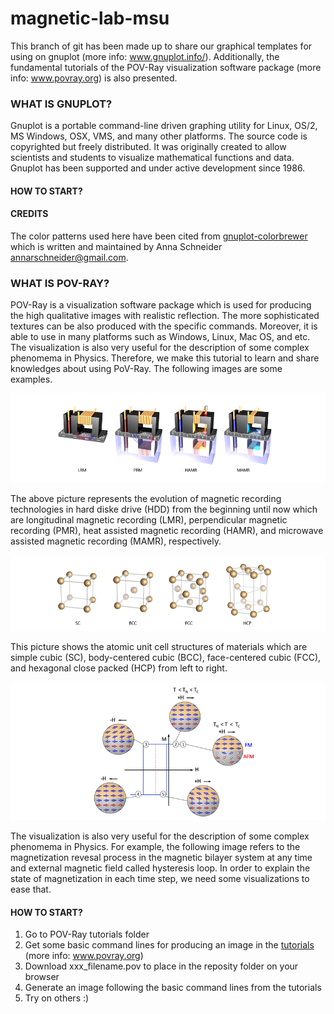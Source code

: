 # magnetic-lab-msu
This branch of git has been made up to share our graphical templates for using on gnuplot (more info: www.gnuplot.info/).
Additionally, the fundamental tutorials of the POV-Ray visualization software package (more info: www.povray.org) is also presented.




### WHAT IS GNUPLOT?

Gnuplot is a portable command-line driven graphing utility for Linux, OS/2, MS Windows, OSX, VMS, and many other platforms. The source code is copyrighted but freely distributed. It was originally created to allow scientists and students to visualize mathematical functions and data. Gnuplot has been supported and under active development since 1986.

#### HOW TO START?












#### CREDITS

The color patterns used here have been cited from [gnuplot-colorbrewer](https://github.com/aschn/gnuplot-colorbrewer)
which is written and maintained by Anna Schneider <annarschneider@gmail.com>. 



### WHAT IS POV-RAY?

POV-Ray is a visualization software package which is used for producing the high qualitative images with realistic reflection. The more sophisticated textures can be also produced with the specific commands. Moreover, it is able to use in many platforms such as Windows, Linux, Mac OS, and etc. The visualization is also very useful for the description of some complex phenomema in Physics. Therefore, we make this tutorial to learn and share knowledges about using PoV-Ray. The following images are some examples. 

![hdd](https://github.com/MAGNETISM-MSU/magnetic-lab-msu/blob/master/Image%20library/hdd_crop.png)

The above picture represents the evolution of magnetic recording technologies in hard diske drive (HDD) from the beginning until now which are longitudinal magnetic recording (LMR), perpendicular magnetic recording (PMR), heat assisted magnetic recording (HAMR), and microwave assisted magnetic recording (MAMR), respectively.


![structure](https://github.com/MAGNETISM-MSU/magnetic-lab-msu/blob/master/Image%20library/structure_crop.png)

This picture shows the atomic unit cell structures of materials which are simple cubic (SC), body-centered cubic (BCC), face-centered cubic (FCC), and hexagonal close packed (HCP) from left to right.



![EB](https://github.com/MAGNETISM-MSU/magnetic-lab-msu/blob/master/Image%20library/EB_crop.png)

The visualization is also very useful for the description of some complex phenomema in Physics. For example, the following image refers to the magnetization revesal process in the magnetic bilayer system at any time and external magnetic field called hysteresis loop. In order to explain the state of magnetization in each time step, we need some visualizations to ease that. 

#### HOW TO START?

1. Go to POV-Ray tutorials folder
2. Get some basic command lines for producing an image in the [tutorials](https://github.com/MAGNETISM-MSU/magnetic-lab-msu/blob/master/POV-Ray%20Tutorials/000_About%20POV-Ray.pdf) (more info: www.povray.org)
3. Download xxx_filename.pov to place in the reposity folder on your browser
4. Generate an image following the basic command lines from the tutorials
5. Try on others :)




